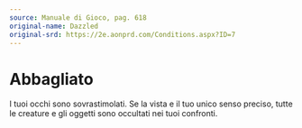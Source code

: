 ```yaml
---
source: Manuale di Gioco, pag. 618
original-name: Dazzled
original-srd: https://2e.aonprd.com/Conditions.aspx?ID=7
---
```


# Abbagliato

I tuoi occhi sono sovrastimolati. Se la vista e il tuo unico senso preciso,
tutte le creature e gli oggetti sono occultati nei tuoi confronti.
